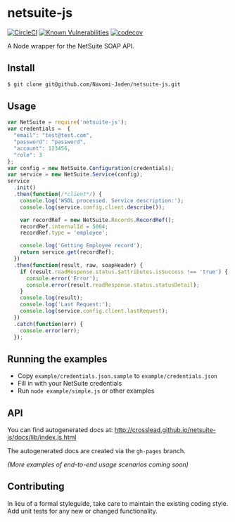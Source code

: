 # netsuite-js 
[![CircleCI](https://circleci.com/gh/Navomi-Jaden/netsuite-js/tree/master.svg?style=svg)](https://circleci.com/gh/Navomi-Jaden/netsuite-js/tree/master)
[![Known Vulnerabilities](https://snyk.io/test/github/navomi-jaden/netsuite-js/badge.svg)](https://snyk.io/test/github/navomi-jaden/netsuite-js)
[![codecov](https://codecov.io/gh/Navomi-Jaden/netsuite-js/branch/master/graph/badge.svg)](https://codecov.io/gh/Navomi-Jaden/netsuite-js)

A Node wrapper for the NetSuite SOAP API.


## Install

```bash
$ git clone git@github.com/Navomi-Jaden/netsuite-js.git
```


## Usage

```javascript
var NetSuite = require('netsuite-js');
var credentials =  {
  "email": "test@test.com",
  "password": "password",
  "account": 123456,
  "role": 3
};
var config = new NetSuite.Configuration(credentials);
var service = new NetSuite.Service(config);
service
  .init()
  .then(function(/*client*/) {
    console.log('WSDL processed. Service description:');
    console.log(service.config.client.describe());

    var recordRef = new NetSuite.Records.RecordRef();
    recordRef.internalId = 5084;
    recordRef.type = 'employee';

    console.log('Getting Employee record');
    return service.get(recordRef);
  })
  .then(function(result, raw, soapHeader) {
    if (result.readResponse.status.$attributes.isSuccess !== 'true') {
      console.error('Error');
      console.error(result.readResponse.status.statusDetail);
    }
    console.log(result);
    console.log('Last Request:');
    console.log(service.config.client.lastRequest);
  })
  .catch(function(err) {
    console.error(err);
  });
```

## Running the examples

* Copy `example/credentials.json.sample` to `example/credentials.json`
* Fill in with your NetSuite credentials
* Run `node example/simple.js` or other examples

## API
You can find autogenerated docs at: http://crosslead.github.io/netsuite-js/docs/lib/index.js.html

The autogenerated docs are created via the `gh-pages` branch.

_(More examples of end-to-end usage scenarios coming soon)_

## Contributing

In lieu of a formal styleguide, take care to maintain the existing coding style. Add unit tests for any new or changed functionality.
